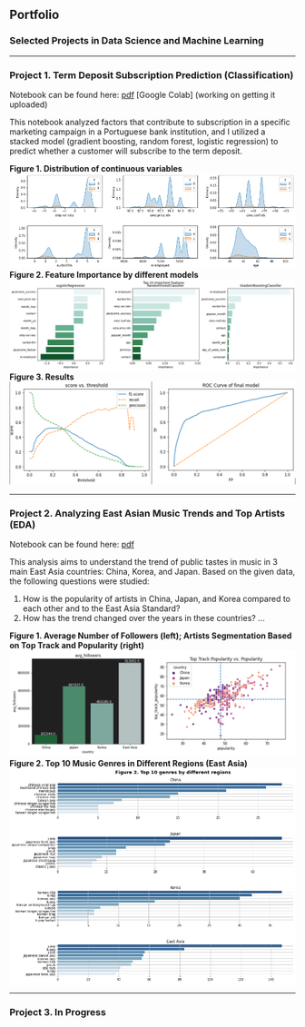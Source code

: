 ## Portfolio
### Selected Projects in Data Science and Machine Learning
---

### Project 1. Term Deposit Subscription Prediction (Classification)
Notebook can be found here: [pdf](/pdf/Bank_Marketing.pdf) [Google Colab] (working on getting it uploaded)

This notebook analyzed factors that contribute to subscription in a specific marketing campaign in a Portuguese bank institution, and I utilized a stacked model (gradient boosting, random forest, logistic regression) to predict whether a customer will subscribe to the term deposit. 

**Figure 1. Distribution of continuous variables**
<img src="images/p2i1.png?raw=true"/>
**Figure 2. Feature Importance by different models**
<img src="images/p2i2.png?raw=true"/>
**Figure 3. Results**
<img src="images/p2i3.png?raw=true"/>


---
### Project 2. Analyzing East Asian Music Trends and Top Artists (EDA)
Notebook can be found here: [pdf](/pdf/Spotify.pdf)

This analysis aims to understand the trend of public tastes in music in 3 main East Asia countries: China, Korea, and Japan. Based on the given data, the following questions were studied:

1. How is the popularity of artists in China, Japan, and Korea compared to each other and to the East Asia Standard?
2. How has the trend changed over the years in these countries?
...

**Figure 1. Average Number of Followers (left); Artists Segmentation Based on Top Track and Popularity (right)**
<img src="images/p1i2.png?raw=true"/>
**Figure 2. Top 10 Music Genres in Different Regions (East Asia)**
<img src="images/p1i1.png?raw=true"/>

---
### Project 3. In Progress
